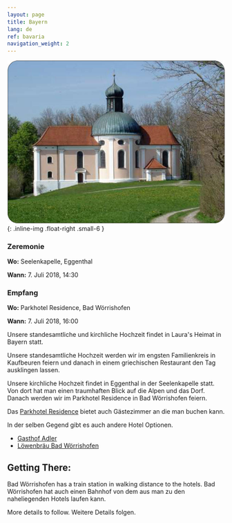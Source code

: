 ```yaml
---
layout: page
title: Bayern
lang: de
ref: bavaria
navigation_weight: 2
---
```


![seelenkappelle in Eggenthal](/img/seelenkappelle.jpg "Seelenkappelle"){: .inline-img .float-right .small-6 }

### Zeremonie ###
**Wo:** Seelenkapelle, Eggenthal

**Wann:** 7. Juli 2018, 14:30

### Empfang ###
**Wo:** Parkhotel Residence, Bad Wörrishofen

**Wann:** 7. Juli 2018, 16:00

Unsere standesamtliche und kirchliche Hochzeit findet in Laura's Heimat in Bayern statt. 

Unsere standesamtliche Hochzeit werden wir im engsten Familienkreis in Kaufbeuren feiern und danach in einem griechischen Restaurant den Tag ausklingen lassen. 

Unsere kirchliche Hochzeit findet in Eggenthal in der Seelenkapelle statt. Von dort hat man einen traumhaften Blick auf die Alpen und das Dorf. Danach werden wir im Parkhotel Residence
in Bad Wörrishofen feiern. 

Das <a href="http://www.parkhotel-residence.de/" target="_blank" rel="noopener">Parkhotel Residence</a>  bietet auch Gästezimmer an die man buchen kann. 

In der selben Gegend gibt es auch andere Hotel Optionen. 
* <a href="http://www.adler-trommer.de/" target="_blank" rel="noopener">Gasthof Adler</a>
* <a href="http://www.loewenbraeu-bad-woerishofen.de/" target="_blank" rel="noopener">Löwenbräu Bad Wörrishofen</a>

## Getting There: ##

Bad Wörrishofen has a train station in walking distance to the hotels.
Bad Wörrishofen hat auch einen Bahnhof von dem aus man zu den naheliegenden Hotels laufen kann. 

More details to follow.
Weitere Details folgen. 
